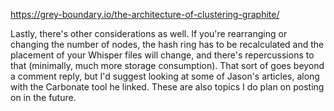 https://grey-boundary.io/the-architecture-of-clustering-graphite/

Lastly, there's other considerations as well. If you're rearranging or changing the number of nodes, the hash ring has to be recalculated and the placement of your Whisper files will change, and there's repercussions to that (minimally, much more storage consumption). That sort of goes beyond a comment reply, but I'd suggest looking at some of Jason's articles, along with the Carbonate tool he linked. These are also topics I do plan on posting on in the future.
